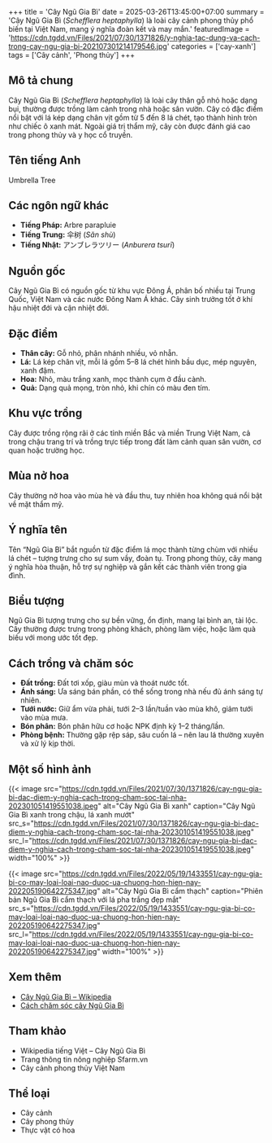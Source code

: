 +++
title = 'Cây Ngũ Gia Bì'
date = 2025-03-26T13:45:00+07:00
summary = 'Cây Ngũ Gia Bì (*Schefflera heptaphylla*) là loài cây cảnh phong thủy phổ biến tại Việt Nam, mang ý nghĩa đoàn kết và may mắn.'
featuredImage = 'https://cdn.tgdd.vn/Files/2021/07/30/1371826/y-nghia-tac-dung-va-cach-trong-cay-ngu-gia-bi-202107301214179546.jpg'
categories = ['cay-xanh']
tags = ['Cây cảnh', 'Phong thủy']
+++

## Mô tả chung

Cây Ngũ Gia Bì (*Schefflera heptaphylla*) là loài cây thân gỗ nhỏ hoặc dạng bụi, thường được trồng làm cảnh trong nhà hoặc sân vườn. Cây có đặc điểm nổi bật với lá kép dạng chân vịt gồm từ 5 đến 8 lá chét, tạo thành hình tròn như chiếc ô xanh mát. Ngoài giá trị thẩm mỹ, cây còn được đánh giá cao trong phong thủy và y học cổ truyền.

## Tên tiếng Anh

Umbrella Tree

## Các ngôn ngữ khác

- **Tiếng Pháp:** Arbre parapluie
- **Tiếng Trung:** 伞树 (*Sǎn shù*)
- **Tiếng Nhật:** アンブレラツリー (*Anburera tsurī*)

## Nguồn gốc

Cây Ngũ Gia Bì có nguồn gốc từ khu vực Đông Á, phân bố nhiều tại Trung Quốc, Việt Nam và các nước Đông Nam Á khác. Cây sinh trưởng tốt ở khí hậu nhiệt đới và cận nhiệt đới.

## Đặc điểm

- **Thân cây:** Gỗ nhỏ, phân nhánh nhiều, vỏ nhẵn.
- **Lá:** Lá kép chân vịt, mỗi lá gồm 5–8 lá chét hình bầu dục, mép nguyên, xanh đậm.
- **Hoa:** Nhỏ, màu trắng xanh, mọc thành cụm ở đầu cành.
- **Quả:** Dạng quả mọng, tròn nhỏ, khi chín có màu đen tím.

## Khu vực trồng

Cây được trồng rộng rãi ở các tỉnh miền Bắc và miền Trung Việt Nam, cả trong chậu trang trí và trồng trực tiếp trong đất làm cảnh quan sân vườn, cơ quan hoặc trường học.

## Mùa nở hoa

Cây thường nở hoa vào mùa hè và đầu thu, tuy nhiên hoa không quá nổi bật về mặt thẩm mỹ.

## Ý nghĩa tên

Tên “Ngũ Gia Bì” bắt nguồn từ đặc điểm lá mọc thành từng chùm với nhiều lá chét – tượng trưng cho sự sum vầy, đoàn tụ. Trong phong thủy, cây mang ý nghĩa hòa thuận, hỗ trợ sự nghiệp và gắn kết các thành viên trong gia đình.

## Biểu tượng

Ngũ Gia Bì tượng trưng cho sự bền vững, ổn định, mang lại bình an, tài lộc. Cây thường được trưng trong phòng khách, phòng làm việc, hoặc làm quà biếu với mong ước tốt đẹp.

## Cách trồng và chăm sóc

- **Đất trồng:** Đất tơi xốp, giàu mùn và thoát nước tốt.
- **Ánh sáng:** Ưa sáng bán phần, có thể sống trong nhà nếu đủ ánh sáng tự nhiên.
- **Tưới nước:** Giữ ẩm vừa phải, tưới 2–3 lần/tuần vào mùa khô, giảm tưới vào mùa mưa.
- **Bón phân:** Bón phân hữu cơ hoặc NPK định kỳ 1–2 tháng/lần.
- **Phòng bệnh:** Thường gặp rệp sáp, sâu cuốn lá – nên lau lá thường xuyên và xử lý kịp thời.

## Một số hình ảnh

{{< image src="https://cdn.tgdd.vn/Files/2021/07/30/1371826/cay-ngu-gia-bi-dac-diem-y-nghia-cach-trong-cham-soc-tai-nha-202301051419551038.jpeg"
           alt="Cây Ngũ Gia Bì xanh"
           caption="Cây Ngũ Gia Bì xanh trong chậu, lá xanh mướt"
           src_s="https://cdn.tgdd.vn/Files/2021/07/30/1371826/cay-ngu-gia-bi-dac-diem-y-nghia-cach-trong-cham-soc-tai-nha-202301051419551038.jpeg"
           src_l="https://cdn.tgdd.vn/Files/2021/07/30/1371826/cay-ngu-gia-bi-dac-diem-y-nghia-cach-trong-cham-soc-tai-nha-202301051419551038.jpeg"
           width="100%" >}}

{{< image src="https://cdn.tgdd.vn/Files/2022/05/19/1433551/cay-ngu-gia-bi-co-may-loai-loai-nao-duoc-ua-chuong-hon-hien-nay-202205190642275347.jpg"
           alt="Cây Ngũ Gia Bì cẩm thạch"
           caption="Phiên bản Ngũ Gia Bì cẩm thạch với lá pha trắng đẹp mắt"
           src_s="https://cdn.tgdd.vn/Files/2022/05/19/1433551/cay-ngu-gia-bi-co-may-loai-loai-nao-duoc-ua-chuong-hon-hien-nay-202205190642275347.jpg"
           src_l="https://cdn.tgdd.vn/Files/2022/05/19/1433551/cay-ngu-gia-bi-co-may-loai-loai-nao-duoc-ua-chuong-hon-hien-nay-202205190642275347.jpg"
           width="100%" >}}

## Xem thêm

- [Cây Ngũ Gia Bì – Wikipedia](https://vi.wikipedia.org/wiki/Ngũ_gia_bì)
- [Cách chăm sóc cây Ngũ Gia Bì](https://sfarm.vn/cach-cham-soc-cay-ngu-gia-bi/)

## Tham khảo

- Wikipedia tiếng Việt – Cây Ngũ Gia Bì
- Trang thông tin nông nghiệp Sfarm.vn
- Cây cảnh phong thủy Việt Nam

## Thể loại

- Cây cảnh
- Cây phong thủy
- Thực vật có hoa
